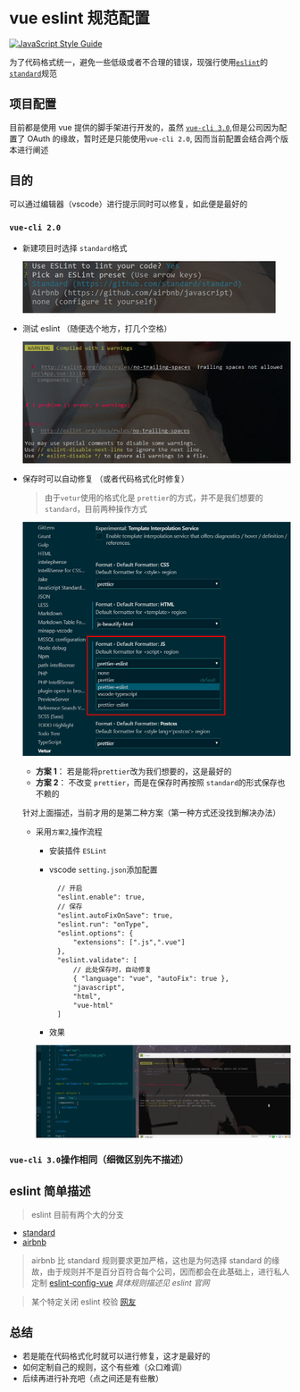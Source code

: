 # vue eslint 规范配置

[![JavaScript Style Guide](https://img.shields.io/badge/code_style-standard-brightgreen.svg)](https://standardjs.com)

为了代码格式统一，避免一些低级或者不合理的错误，现强行使用[`eslint`](http://eslint.cn/docs/user-guide/configuring)的 [`standard`](https://standardjs.com/readme-zhcn.html)规范

## 项目配置

目前都是使用 vue 提供的脚手架进行开发的，虽然 [`vue-cli 3.0`](https://cli.vuejs.org/zh),但是公司因为配置了 OAuth 的缘故，暂时还是只能使用`vue-cli 2.0`,
因而当前配置会结合两个版本进行阐述

## 目的

可以通过编辑器（vscode）进行提示同时可以修复，如此便是最好的

### `vue-cli 2.0`

- 新建项目时选择 `standard`格式

  ![standard](./../images/standard/vue-cli2.0.jpg)

- 测试 eslint （随便选个地方，打几个空格）

  ![standard](./../images/standard/vue-cli2.0-1.jpg)

- 保存时可以自动修复 （或者代码格式化时修复）

  > 由于`vetur`使用的格式化是 `prettier`的方式，并不是我们想要的`standard`，目前两种操作方式

  ![standard](./../images/standard/vscode-1.jpg)

  - **方案 1**： 若是能将`prettier`改为我们想要的，这是最好的
  - **方案 2**： 不改变 `prettier`，而是在保存时再按照 `standard`的形式保存也不赖的

  针对上面描述，当前才用的是第二种方案（第一种方式还没找到解决办法）

  - 采用`方案2`,操作流程

    - 安装插件 `ESLint`
    - vscode `setting.json`添加配置

      ```
        // 开启
        "eslint.enable": true,
        // 保存
        "eslint.autoFixOnSave": true,
        "eslint.run": "onType",
        "eslint.options": {
            "extensions": [".js",".vue"]
        },
        "eslint.validate": [
            // 此处保存时，自动修复
            { "language": "vue", "autoFix": true },
            "javascript",
            "html",
            "vue-html"
        ]
      ```

    - 效果

    ![standard](./../images/standard/vscode-2.gif)

### `vue-cli 3.0`操作相同（细微区别先不描述）

## eslint 简单描述

> eslint 目前有两个大的分支

- [standard](https://standardjs.com/readme-zhcn.html)
- [airbnb](https://github.com/airbnb/javascript)

> airbnb 比 standard 规则要求更加严格，这也是为何选择 standard 的缘故，由于规则并不是百分百符合每个公司，因而都会在此基础上，进行私人定制 [eslint-config-vue](https://github.com/vuejs/eslint-config-vue/blob/master/index.js) _具体规则描述见 eslint 官网_

> 某个特定关闭 eslint 校验 [网友](https://blog.csdn.net/u013362969/article/details/81215336)

## 总结

- 若是能在代码格式化时就可以进行修复，这才是最好的
- 如何定制自己的规则，这个有些难（众口难调）
- 后续再进行补充吧（点之间还是有些散）
